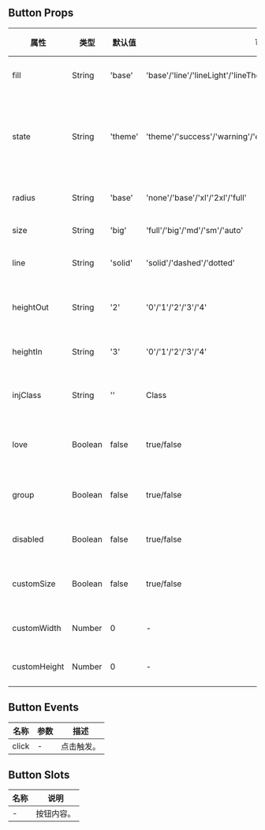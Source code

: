 ## Button Props

| 属性         | 类型    | 默认值  | 可选值                                                                | 必传 | 说明                           |
| ------------ | ------- | ------- | --------------------------------------------------------------------- | ---- | ------------------------------ |
| fill         | String  | 'base'  | 'base'/'line'/'lineLight'/'lineTheme'/'text'/'textTheme'/'colorLight' | N    | 填充模式。                     |
| state        | String  | 'theme' | 'theme'/'success'/'warning'/'error'/'info'                            | N    | 状态色，theme 表示跟随主题色。 |
| radius       | String  | 'base'  | 'none'/'base'/'xl'/'2xl'/'full'                                       | N    | 圆角风格。                     |
| size         | String  | 'big'   | 'full'/'big'/'md'/'sm'/'auto'                                         | N    | 尺寸。                         |
| line         | String  | 'solid' | 'solid'/'dashed'/'dotted'                                             | N    | 边框风格。                     |
| heightOut    | String  | '2'     | '0'/'1'/'2'/'3'/'4'                                                   | N    | 按钮外部高度。                 |
| heightIn     | String  | '3'     | '0'/'1'/'2'/'3'/'4'                                                   | N    | 按钮高度。                     |
| injClass     | String  | ''      | Class                                                                 | N    | 注入 CSS 名称。                |
| love         | Boolean | false   | true/false                                                            | N    | 是否开启关爱版。               |
| group        | Boolean | false   | true/false                                                            | N    | 是否使用按钮组。               |
| disabled     | Boolean | false   | true/false                                                            | N    | 是否禁用。                     |
| customSize   | Boolean | false   | true/false                                                            | N    | 是否自定义大小。               |
| customWidth  | Number  | 0       | -                                                                     | N    | 自定义宽度。                   |
| customHeight | Number  | 0       | -                                                                     | N    | 自定义高度。                   |

## Button Events

| 名称  | 参数 | 描述       |
| ----- | ---- | ---------- |
| click | -    | 点击触发。 |

## Button Slots

| 名称 | 说明       |
| ---- | ---------- |
| -    | 按钮内容。 |
